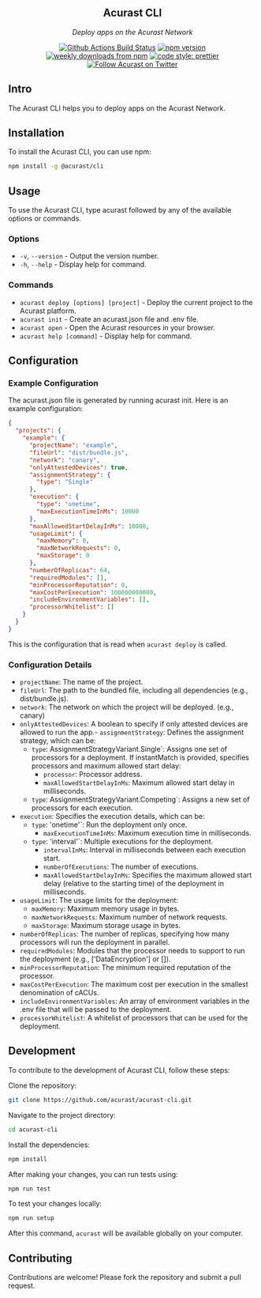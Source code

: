 <!-- [![Acurast Banner](.banner.png)](https://acurast.com) -->

<h2 align="center">Acurast CLI</h2>

<p align="center">
  <em>
    Deploy apps on the Acurast Network
  </em>
</p>

<p align="center">
  <a href="https://github.com/acurast/acurast-cli/actions?query=workflow%3AProd+branch%3Amain">
    <img alt="Github Actions Build Status" src="https://img.shields.io/github/actions/workflow/status/acurast/acurast-cli/build.yml?label=Prod&style=flat-square"></a>
  <a href="https://www.npmjs.com/package/@acurast/cli">
    <img alt="npm version" src="https://img.shields.io/npm/v/@acurast/cli.svg?style=flat-square"></a>
  <a href="https://www.npmjs.com/package/@acurast/cli">
    <img alt="weekly downloads from npm" src="https://img.shields.io/npm/dw/@acurast/cli.svg?style=flat-square"></a>
  <a href="#badge">
    <img alt="code style: prettier" src="https://img.shields.io/badge/code_style-prettier-ff69b4.svg?style=flat-square"></a>
  <a href="https://twitter.com/Acurast">
    <img alt="Follow Acurast on Twitter" src="https://img.shields.io/badge/%40Acurast-9f9f9f?style=flat-square&logo=x&labelColor=555"></a>
</p>

## Intro

The Acurast CLI helps you to deploy apps on the Acurast Network.

## Installation

To install the Acurast CLI, you can use npm:

```bash
npm install -g @acurast/cli
```

## Usage

To use the Acurast CLI, type acurast followed by any of the available options or commands.

### Options

- `-v`, `--version` - Output the version number.
- `-h`, `--help` - Display help for command.

### Commands

- `acurast deploy [options] [project]` - Deploy the current project to the Acurast platform.
- `acurast init` - Create an acurast.json file and .env file.
- `acurast open` - Open the Acurast resources in your browser.
- `acurast help [command]` - Display help for command.

## Configuration

### Example Configuration

The acurast.json file is generated by running acurast init. Here is an example configuration:

```json
{
  "projects": {
    "example": {
      "projectName": "example",
      "fileUrl": "dist/bundle.js",
      "network": "canary",
      "onlyAttestedDevices": true,
      "assignmentStrategy": {
        "type": "Single"
      },
      "execution": {
        "type": "onetime",
        "maxExecutionTimeInMs": 10000
      },
      "maxAllowedStartDelayInMs": 10000,
      "usageLimit": {
        "maxMemory": 0,
        "maxNetworkRequests": 0,
        "maxStorage": 0
      },
      "numberOfReplicas": 64,
      "requiredModules": [],
      "minProcessorReputation": 0,
      "maxCostPerExecution": 100000000000,
      "includeEnvironmentVariables": [],
      "processorWhitelist": []
    }
  }
}
```

This is the configuration that is read when `acurast deploy` is called.

### Configuration Details

- `projectName`: The name of the project.
- `fileUrl`: The path to the bundled file, including all dependencies (e.g., dist/bundle.js).
- `network`: The network on which the project will be deployed. (e.g., canary)
- `onlyAttestedDevices`: A boolean to specify if only attested devices are allowed to run the app.- `assignmentStrategy`: Defines the assignment strategy, which can be:
  - `type`: AssignmentStrategyVariant.Single`: Assigns one set of processors for a deployment. If instantMatch is provided, specifies processors and maximum allowed start delay:
    - `processor`: Processor address.
    - `maxAllowedStartDelayInMs`: Maximum allowed start delay in milliseconds.
  - `type`: AssignmentStrategyVariant.Competing`: Assigns a new set of processors for each execution.
- `execution`: Specifies the execution details, which can be:
  - `type`: 'onetime'`: Run the deployment only once.
    - `maxExecutionTimeInMs`: Maximum execution time in milliseconds.
  - `type`: 'interval'`: Multiple executions for the deployment.
    - `intervalInMs`: Interval in milliseconds between each execution start.
    - `numberOfExecutions`: The number of executions.
    - `maxAllowedStartDelayInMs`: Specifies the maximum allowed start delay (relative to the starting time) of the deployment in milliseconds.
- `usageLimit`: The usage limits for the deployment:
  - `maxMemory`: Maximum memory usage in bytes.
  - `maxNetworkRequests`: Maximum number of network requests.
  - `maxStorage`: Maximum storage usage in bytes.
- `numberOfReplicas`: The number of replicas, specifying how many processors will run the deployment in parallel.
- `requiredModules`: Modules that the processor needs to support to run the deployment (e.g., ['DataEncryption'] or []).
- `minProcessorReputation`: The minimum required reputation of the processor.
- `maxCostPerExecution`: The maximum cost per execution in the smallest denomination of cACUs.
- `includeEnvironmentVariables`: An array of environment variables in the .env file that will be passed to the deployment.
- `processorWhitelist`: A whitelist of processors that can be used for the deployment.

## Development

To contribute to the development of Acurast CLI, follow these steps:

Clone the repository:

```bash
git clone https://github.com/acurast/acurast-cli.git
```

Navigate to the project directory:

```bash
cd acurast-cli
```

Install the dependencies:

```bash
npm install
```

After making your changes, you can run tests using:

```bash
npm run test
```

To test your changes locally:

```bash
npm run setup
```

After this command, `acurast` will be available globally on your computer.

## Contributing

Contributions are welcome! Please fork the repository and submit a pull request.
